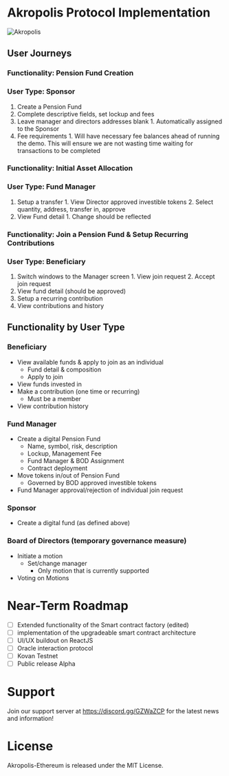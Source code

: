 

# Akropolis Protocol Implementation

![Akropolis](https://pbs.twimg.com/profile_banners/935139646224371712/1539031201/1500x500)

 
## User Journeys


### Functionality: Pension Fund Creation
### User Type: Sponsor
  1. Create a Pension Fund
  2. Complete descriptive fields, set lockup and fees
  3. Leave manager and directors addresses blank
    1. Automatically assigned to the Sponsor
  4. Fee requirements 
    1. Will have necessary fee balances ahead of running the demo. This will ensure we are not wasting time waiting for transactions to be completed

### Functionality: Initial Asset Allocation
### User Type: Fund Manager
  1. Setup a transfer
    1. View Director approved investible tokens
    2. Select quantity, address, transfer in, approve
  2. View Fund detail
    1. Change should be reflected
    
### Functionality: Join a Pension Fund & Setup Recurring Contributions
### User Type: Beneficiary
  1. Switch windows to the Manager screen
    1. View join request
    2. Accept join request
  2. View fund detail (should be approved)
  3. Setup a recurring contribution
  4. View contributions and history

## Functionality by User Type 

### Beneficiary

- View available funds & apply to join as an individual
  - Fund detail & composition
  - Apply to join
- View funds invested in
- Make a contribution (one time or recurring)
  - Must be a member
- View contribution history

### Fund Manager

- Create a digital Pension Fund 
  - Name, symbol, risk, description
  - Lockup, Management Fee
  - Fund Manager & BOD Assignment
  - Contract deployment
- Move tokens in/out of Pension Fund
  - Governed by BOD approved investible tokens
- Fund Manager approval/rejection of individual join request

### Sponsor

- Create a digital fund (as defined above)

### Board of Directors (temporary governance measure)

- Initiate a motion
  - Set/change manager
    - Only motion that is currently supported
- Voting on Motions

# Near-Term Roadmap
- [ ]  Extended functionality of the Smart contract factory (edited)
- [ ]  implementation of the upgradeable smart contract architecture
- [ ]  UI/UX buildout on ReactJS
- [ ]  Oracle interaction protocol
- [ ]  Kovan Testnet
- [ ]  Public release Alpha

# Support
Join our support server at https://discord.gg/GZWaZCP for the latest news and information!

# License
Akropolis-Ethereum is released under the MIT License.
